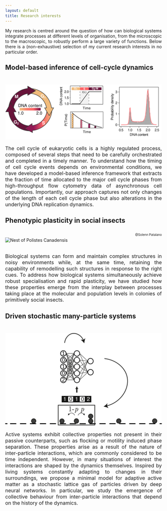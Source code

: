 ```yaml
---
layout: default
title: Research interests
---
```

<p style='text-align:justify'>My research is centred around the question of how can biological systems integrate processes at different levels of organisation, from the microscopic to the macroscopic, to robustly perform a large variety of functions. Below there is a (non-exhaustive) selection of my current research interests in no particular order.</p>

## Model-based inference of cell-cycle dynamics
<img src="/images/FACS_web.png" alt="FACS inference" style="width:625px; margin-top:25px"/>
<p style="text-align:justify; font-size:16px">The cell cycle of eukaryotic cells is a highly regulated process, composed of several steps that need to be carefully orchestrated and completed in a timely manner. To understand how the timing of cell cycle events depends on environmental conditions, we have developed a model-based inference framework that extracts the fraction of time allocated to the major cell cycle phases from high-throughput flow cytometry data of asynchronous cell populations. Importantly, our approach captures not only changes of the length of each cell cycle phase but also alterations in the underlying DNA replication dynamics.</p>

## Phenotypic plasticity in social insects
<img src="/images/Wasps.png" alt="Nest of Polistes Canadensis" style="width:625px; height:275px; margin-top:25px;"/>
<p style="text-align:justify; font-size:10px; float:right">@Solenn Patalano</p>
<br><br>
<p style="text-align:justify; font-size:16px">Biological systems can form and maintain complex structures in noisy environments while, at the same time, retaining the capability of remodelling such structures in response to the right cues. To address how biological systems simultaneously achieve robust specialisation and rapid plasticity, we have studied how these properties emerge from the interplay between processes taking place at the molecular and population levels in colonies of primitively social insects.</p>

## Driven stochastic many-particle systems
<img src="/images/Smarticles_web.png" alt="Smarticles cartoon" style="width:625px; margin-top:25px;"/>
<p style="text-align:justify; font-size:16px">
Active systems exhibit collective properties not present in their passive counterparts, such as flocking or motility induced phase separation. These properties arise as a result of the nature of inter-particle interactions, which are commonly considered to be time independent. However, in many situations of interest the interactions are shaped by the dynamics themselves. Inspired by living systems constantly adapting to changes in their surroundings, we propose a minimal model for adaptive active matter as a stochastic lattice gas of particles driven by deep neural networks. In particular, we study the emergence of collective behaviour from inter-particle interactions that depend on the history of the dynamics.</p>

